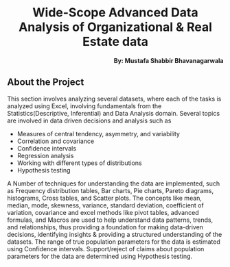 <h1 align="center">Wide-Scope Advanced Data Analysis of Organizational & Real Estate data</h1>

<p align="right"><b>By: Mustafa Shabbir Bhavanagarwala</b></p>

## About the Project
<p>This section involves analyzing several datasets, where each of the tasks is analyzed using Excel, involving fundamentals from the Statistics(Descriptive, Inferential) and Data Analysis domain. Several topics are involved in data driven decisions and analysis such as
<ul>
<li>Measures of central tendency, asymmetry, and variability</li>
<li>Correlation and covariance</li>
<li>Confidence intervals</li>
<li>Regression analysis</li>

<li>Working with different types of distributions</li>
<li>Hypothesis testing</li>
</ul>

</p>
<p> A Number of techniques for understanding the data are implemented, such as Frequency distribution tables, Bar charts, Pie charts, Pareto diagrams, histograms, Cross tables, and Scatter plots. The concepts like mean, median, mode, skewness, variance, standard deviation, coefficient of variation, covariance and excel methods like pivot tables, advanced formulas, and Macros are used to help understand data patterns, trends, and relationships, thus providing a foundation for making data-driven decisions, identifying insights & providing a structured understanding of the datasets. The range of true population parameters for the data is estimated using Confidence intervals. Support/reject of claims about population parameters for the data are determined using Hypothesis testing. </p>


